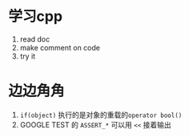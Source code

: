 # 学习cpp
1. read doc
2. make comment on code
3. try it


# 边边角角
1. `if(object)` 执行的是对象的重载的`operator bool()`
2. GOOGLE TEST 的 `ASSERT_*` 可以用 `<<` 接着输出